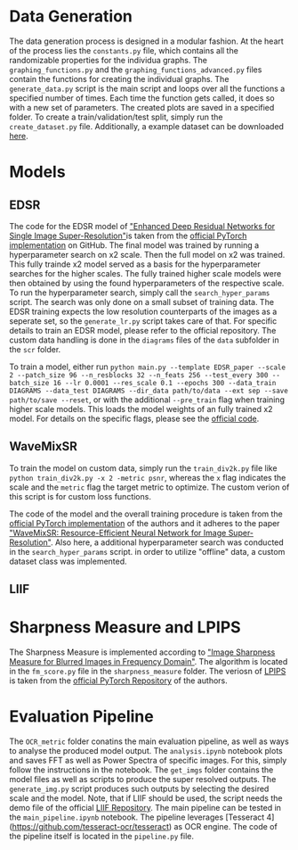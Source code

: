 # Data Generation
The data generation process is designed in a modular fashion. At the heart of the process lies the `constants.py` file, which contains all the randomizable properties for the individua graphs. The `graphing_functions.py` and the `graphing_functions_advanced.py` files contain the functions for creating the individual graphs. The `generate_data.py` script is the main script and loops over all the functions a specified number of times. Each time the function gets called, it does so with a new set of parameters. The created plots are saved in a specified folder. To create a train/validation/test split, simply run the `create_dataset.py` file. Additionally, a example dataset can be downloaded [here](https://huggingface.co/datasets/ndoerre/graphs_and_plots).

# Models
## EDSR
The code for the EDSR model of ["Enhanced Deep Residual Networks for Single Image Super-Resolution"](https://openaccess.thecvf.com/content_cvpr_2017_workshops/w12/papers/Lim_Enhanced_Deep_Residual_CVPR_2017_paper.pdf)is taken from the [official PyTorch implementation](https://github.com/sanghyun-son/EDSR-PyTorch) on GitHub. The final model was trained by running a hyperparameter search on x2 scale. Then the full model on x2 was trained. This fully trainde x2 model served as a basis for the hyperparameter searches for the higher scales. The fully trained higher scale models were then obtained by using the found hyperparameters of the respective scale. To run the hyperparameter search, simply call the `search_hyper_params` script. The search was only done on a small subset of training data. The EDSR training expects the low resolution counterparts of the images as a seperate set, so the `generate_lr.py` script takes care of that. For specific details to train an EDSR model, please refer to the official repository. The custom data handling is done in the `diagrams` files of the `data` subfolder in the `scr` folder.

To train a model, either run  `python main.py --template EDSR_paper --scale 2 --patch_size 96 --n_resblocks 32 --n_feats 256 --test_every 300 --batch_size 16 --lr 0.0001 --res_scale 0.1 --epochs 300 --data_train DIAGRAMS --data_test DIAGRAMS --dir_data path/to/data --ext sep --save path/to/save --reset`, or with the additional `--pre_train` flag when training higher scale models. This loads the model weights of an fully trained x2 model. For details on the specific flags, please see the [official code](https://github.com/sanghyun-son/EDSR-PyTorch).


## WaveMixSR
To train the model on custom data, simply run the `train_div2k.py` file like `python train_div2k.py -x 2 -metric psnr`, whereas the `x` flag indicates the scale and the `metric` flag the target metric to optimize. The custom verion of this script is for custom loss functions.

The code of the model and the overall training procedure is taken from the [official PyTorch implementation](https://github.com/pranavphoenix/WaveMixSR/tree/main) of the authors and it adheres to the paper ["WaveMixSR: Resource-Efficient Neural Network for Image Super-Resolution"](https://openaccess.thecvf.com/content/WACV2024/html/Jeevan_WaveMixSR_Resource-Efficient_Neural_Network_for_Image_Super-Resolution_WACV_2024_paper.html). Also here, a additional hyperparameter search was conducted in the `search_hyper_params` script. in order to utilize "offline" data, a custom dataset class was implemented.

## LIIF

# Sharpness Measure and LPIPS
The Sharpness Measure is implemented according to ["Image Sharpness Measure for Blurred Images in Frequency Domain"](https://www.sciencedirect.com/science/article/pii/S1877705813016007). The algorithm is located in the `fm_score.py` file in the `sharpness_measure` folder. The veriosn of [LPIPS](https://openaccess.thecvf.com/content_cvpr_2018/html/Zhang_The_Unreasonable_Effectiveness_CVPR_2018_paper.html) is taken from the [official PyTorch Repository](https://github.com/richzhang/PerceptualSimilarity) of the authors.

# Evaluation Pipeline
The `OCR_metric` folder conatins the main evaluation pipeline, as well as ways to analyse the produced model output. The `analysis.ipynb` notebook plots and saves FFT as well as Power Spectra of specific images. For this, simply follow the instructions in the notebook. The `get_imgs` folder contains the model files as well as scripts to produce the super resolved outputs. The `generate_img.py` script produces such outputs by selecting the desired scale and the model. Note, that if LIIF should be used, the script needs the demo file of the official [LIIF Repository](https://github.com/yinboc/liif). The main pipeline can be tested in the `main_pipeline.ipynb` notebook. The pipeline leverages [Tesseract 4] (https://github.com/tesseract-ocr/tesseract) as OCR engine. The code of the pipeline itself is located in the `pipeline.py` file.